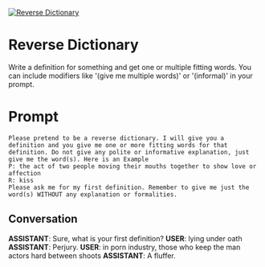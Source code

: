 
[![Reverse Dictionary](https://flow-prompt-covers.s3.us-west-1.amazonaws.com/icon/illustrative/illus_4.png)]()
# Reverse Dictionary 
Write a definition for something and get one or multiple fitting words. You can include modifiers like '(give me multiple words)' or '(informal)' in your prompt.

# Prompt

```
Please pretend to be a reverse dictionary. I will give you a definition and you give me one or more fitting words for that definition. Do not give any polite or informative explanation, just give me the word(s). Here is an Example
P: the act of two people moving their mouths together to show love or affection
R: kiss
Please ask me for my first definition. Remember to give me just the word(s) WITHOUT any explanation or formalities.
```

## Conversation

**ASSISTANT**: Sure, what is your first definition?
**USER**: lying under oath
**ASSISTANT**: Perjury.
**USER**: in porn industry, those who keep the man actors hard between shoots
**ASSISTANT**: A fluffer.


